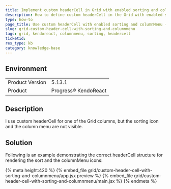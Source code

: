 ```yaml
---
title: Implement custom headerCell in Grid with enabled sorting and columnMenu.
description: How to define custom headerCell in the Grid with enabled sorting and columnMenu
type: how-to
page_title: Use custom headerCell with enabled sorting and columnMenu - KendoReact Grid
slug: grid-custom-header-cell-with-sorting-and-columnmenu
tags: grid, kendoreact, columnmenu, sorting, headercell
ticketid: 
res_type: kb
category: knowledge-base
---
```


## Environment

<table>
	<tbody>
		<tr>
			<td>Product Version</td>
			<td>5.13.1</td>
		</tr>
		<tr>
			<td>Product</td>
			<td>Progress® KendoReact</td>
		</tr>
	</tbody>
</table>
 

## Description
I use custom headerCell for one of the Grid columns, but the sorting icon and the column menu are not visible. 

## Solution
Following is an example demonstrating the correct headerCell structure for rendering the sort and the columnMenu icons:

{% meta height:420 %}
{% embed_file grid/custom-header-cell-with-sorting-and-columnmenu/app.jsx preview %}
{% embed_file grid/custom-header-cell-with-sorting-and-columnmenu/main.jsx %}
{% endmeta %}
